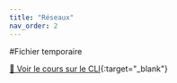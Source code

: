 ```yaml
---
title: "Réseaux"
nav_order: 2
---
```


#Fichier temporaire

[📖 Voir le cours sur le CLI](reseaux/TD-CLI/partie1.pdf){:target="_blank"}
